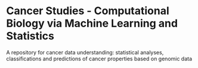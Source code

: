 # Cancer Studies - Computational Biology via Machine Learning and Statistics 
A repository for cancer data understanding: statistical analyses, classifications and predictions of cancer properties based on genomic data 
